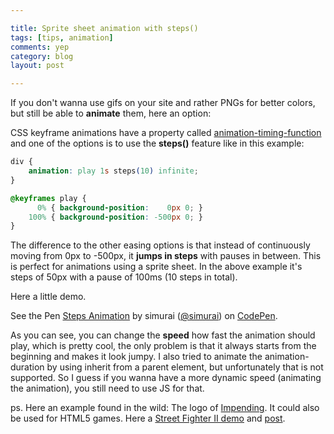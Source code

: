```yaml
---

title: Sprite sheet animation with steps()
tags: [tips, animation]
comments: yep
category: blog
layout: post

---
```



If you don't wanna use gifs on your site and rather PNGs for better colors, but still be able to __animate__ them, here an option:

CSS keyframe animations have a property called [animation-timing-function](https://developer.mozilla.org/en-US/docs/CSS/animation-timing-function) and one of the options is to use the __steps()__ feature like in this example:

```css
div {
    animation: play 1s steps(10) infinite;
}

@keyframes play {
      0% { background-position:    0px 0; }
    100% { background-position: -500px 0; }
}
```

The difference to the other easing options is that instead of continuously moving from 0px to -500px, it __jumps in steps__ with pauses in between. This is perfect for animations using a sprite sheet. In the above example it's steps of 50px with a pause of 100ms (10 steps in total).

Here a little demo.

<p data-height="300" data-theme-id="3586" data-slug-hash="tukwj" data-default-tab="result" class='codepen'>See the Pen <a href='http://codepen.io/simurai/pen/tukwj'>Steps Animation</a> by simurai (<a href='http://codepen.io/simurai'>@simurai</a>) on <a href='http://codepen.io'>CodePen</a>.</p>
<script async src="//codepen.io/assets/embed/ei.js"></script>

As you can see, you can change the __speed__ how fast the animation should play, which is pretty cool, the only problem is that it always starts from the beginning and makes it look jumpy. I also tried to animate the animation-duration by using inherit from a parent element, but unfortunately that is not supported. So I guess if you wanna have a more dynamic speed (animating the animation), you still need to use JS for that.

ps. Here an example found in the wild: The logo of [Impending](http://impending.com/). It could also be used for HTML5 games. Here a [Street Fighter II demo](http://codepen.io/jkneb/full/smtHA) and [post](http://front-back.com/animate-png-sprites-with-css3-animations).
